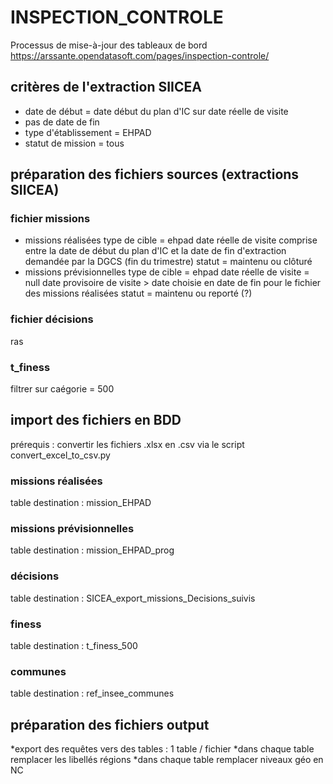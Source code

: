 # INSPECTION_CONTROLE
Processus de mise-à-jour des tableaux de bord https://arssante.opendatasoft.com/pages/inspection-controle/

## critères de l'extraction SIICEA
- date de début = date début du plan d'IC sur date réelle de visite
- pas de date de fin
- type d'établissement = EHPAD
- statut de mission = tous

## préparation des fichiers sources (extractions SIICEA)

### fichier missions
- missions réalisées
type de cible = ehpad
date réelle de visite comprise entre la date de début du plan d'IC et la date de fin d'extraction demandée par la DGCS (fin du trimestre)
statut = maintenu ou clôturé
- missions prévisionnelles
type de cible = ehpad
date réelle de visite = null
date provisoire de visite > date choisie en date de fin pour le fichier des missions réalisées
statut = maintenu ou reporté (?)

### fichier décisions
ras

### t_finess
filtrer sur caégorie = 500

## import des fichiers en BDD
prérequis : convertir les fichiers .xlsx en .csv via le script convert_excel_to_csv.py 

### missions réalisées
table destination : mission_EHPAD

### missions prévisionnelles
table destination : mission_EHPAD_prog

### décisions
table destination : SICEA_export_missions_Decisions_suivis

### finess
table destination : t_finess_500

### communes
table destination : ref_insee_communes

## préparation des fichiers output
*export des requêtes vers des tables : 1 table / fichier
*dans chaque table remplacer les libellés régions
*dans chaque table remplacer niveaux géo en NC

